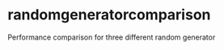 randomgeneratorcomparison
=========================

Performance comparison for three different random generator
